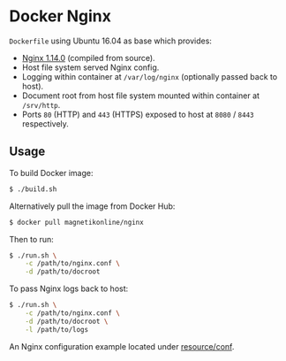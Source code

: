 # Docker Nginx
`Dockerfile` using Ubuntu 16.04 as base which provides:
- [Nginx 1.14.0](https://nginx.org/en/CHANGES-1.14) (compiled from source).
- Host file system served Nginx config.
- Logging within container at `/var/log/nginx` (optionally passed back to host).
- Document root from host file system mounted within container at `/srv/http`.
- Ports `80` (HTTP) and `443` (HTTPS) exposed to host at `8080` / `8443` respectively.

## Usage
To build Docker image:

```sh
$ ./build.sh
```

Alternatively pull the image from Docker Hub:

```sh
$ docker pull magnetikonline/nginx
```

Then to run:

```sh
$ ./run.sh \
	-c /path/to/nginx.conf \
	-d /path/to/docroot
```

To pass Nginx logs back to host:

```sh
$ ./run.sh \
	-c /path/to/nginx.conf \
	-d /path/to/docroot \
	-l /path/to/logs
```

An Nginx configuration example located under [resource/conf](resource/conf).
